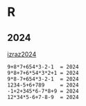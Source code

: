 # R

## 2024
[izraz2024](izraz2024.R)
```
9+8*7+654*3-2-1  = 2024 
9*8+7+6*54*3*2+1 = 2024 
9*8-7+654*3-2-1  = 2024 
1234-5+6+789     = 2024 
-1+2+345*6-7*8+9 = 2024 
12*34*5-6+7-8-9  = 2024 
```
